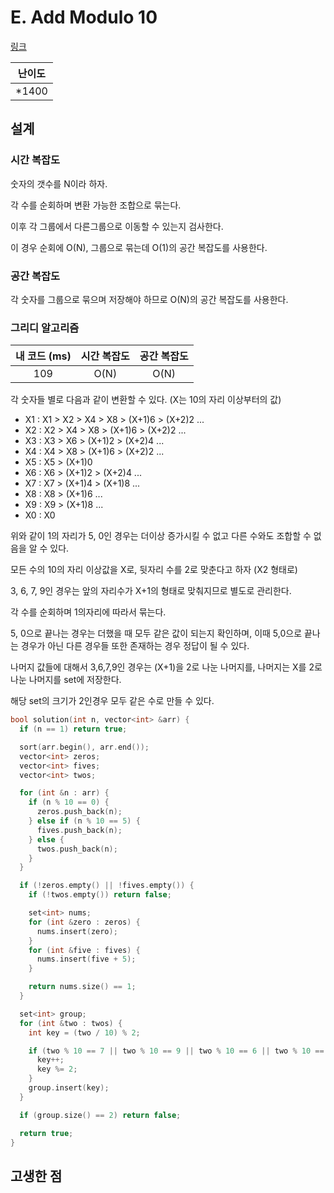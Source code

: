 # E. Add Modulo 10

[링크](https://codeforces.com/contest/1714/problem/E)

| 난이도 |
| :----: |
| \*1400 |

## 설계

### 시간 복잡도

숫자의 갯수를 N이라 하자.

각 수를 순회하며 변환 가능한 조합으로 묶는다.

이후 각 그룹에서 다른그룹으로 이동할 수 있는지 검사한다.

이 경우 순회에 O(N), 그룹으로 묶는데 O(1)의 공간 복잡도를 사용한다.

### 공간 복잡도

각 숫자를 그룹으로 묶으며 저장해야 하므로 O(N)의 공간 복잡도를 사용한다.

### 그리디 알고리즘

| 내 코드 (ms) | 시간 복잡도 | 공간 복잡도 |
| :----------: | :---------: | :---------: |
|     109      |    O(N)     |    O(N)     |

각 숫자들 별로 다음과 같이 변환할 수 있다. (X는 10의 자리 이상부터의 값)

- X1 : X1 > X2 > X4 > X8 > (X+1)6 > (X+2)2 ...
- X2 : X2 > X4 > X8 > (X+1)6 > (X+2)2 ...
- X3 : X3 > X6 > (X+1)2 > (X+2)4 ...
- X4 : X4 > X8 > (X+1)6 > (X+2)2 ...
- X5 : X5 > (X+1)0
- X6 : X6 > (X+1)2 > (X+2)4 ...
- X7 : X7 > (X+1)4 > (X+1)8 ...
- X8 : X8 > (X+1)6 ...
- X9 : X9 > (X+1)8 ...
- X0 : X0

위와 같이 1의 자리가 5, 0인 경우는 더이상 증가시킬 수 없고 다른 수와도 조합할 수 없음을 알 수 있다.

모든 수의 10의 자리 이상값을 X로, 뒷자리 수를 2로 맞춘다고 하자 (X2 형태로) 

3, 6, 7, 9인 경우는 앞의 자리수가 X+1의 형태로 맞춰지므로 별도로 관리한다.

각 수를 순회하며 1의자리에 따라서 묶는다.

5, 0으로 끝나는 경우는 더했을 때 모두 같은 값이 되는지 확인하며, 이때 5,0으로 끝나는 경우가 아닌 다른 경우들 또한 존재하는 경우 정답이 될 수 있다.

나머지 값들에 대해서 3,6,7,9인 경우는 (X+1)을 2로 나눈 나머지를, 나머지는 X를 2로 나눈 나머지를 set에 저장한다.

해당 set의 크기가 2인경우 모두 같은 수로 만들 수 있다.

```cpp
bool solution(int n, vector<int> &arr) {
  if (n == 1) return true;

  sort(arr.begin(), arr.end());
  vector<int> zeros;
  vector<int> fives;
  vector<int> twos;

  for (int &n : arr) {
    if (n % 10 == 0) {
      zeros.push_back(n);
    } else if (n % 10 == 5) {
      fives.push_back(n);
    } else {
      twos.push_back(n);
    }
  }

  if (!zeros.empty() || !fives.empty()) {
    if (!twos.empty()) return false;

    set<int> nums;
    for (int &zero : zeros) {
      nums.insert(zero);
    }
    for (int &five : fives) {
      nums.insert(five + 5);
    }

    return nums.size() == 1;
  }

  set<int> group;
  for (int &two : twos) {
    int key = (two / 10) % 2;

    if (two % 10 == 7 || two % 10 == 9 || two % 10 == 6 || two % 10 == 3) {
      key++;
      key %= 2;
    }
    group.insert(key);
  }

  if (group.size() == 2) return false;

  return true;
}
```

## 고생한 점
